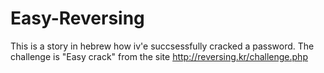 # Easy-Reversing

This is a story in hebrew how iv'e succsessfully cracked a password.
The challenge is "Easy crack" from the site http://reversing.kr/challenge.php
